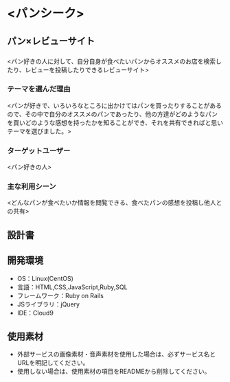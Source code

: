 # <パンシーク>

## パン×レビューサイト
###
<パン好きの人に対して、自分自身が食べたいパンからオススメのお店を検索したり、レビューを投稿したりできるレビューサイト>

### テーマを選んだ理由
<パンが好きで、いろいろなところに出かけてはパンを買ったりすることがあるので、その中で自分のオススメのパンであったり、他の方達がどのようなパンを買いどのような感想を持ったかを知ることができ、それを共有できればと思いテーマを選びました。>

### ターゲットユーザー
<パン好きの人>

### 主な利用シーン
<どんなパンが食べたいか情報を閲覧できる、食べたパンの感想を投稿し他人との共有>

## 設計書

## 開発環境
- OS：Linux(CentOS)
- 言語：HTML,CSS,JavaScript,Ruby,SQL
- フレームワーク：Ruby on Rails
- JSライブラリ：jQuery
- IDE：Cloud9

## 使用素材
- 外部サービスの画像素材・音声素材を使用した場合は、必ずサービス名とURLを明記してください。
- 使用しない場合は、使用素材の項目をREADMEから削除してください。
